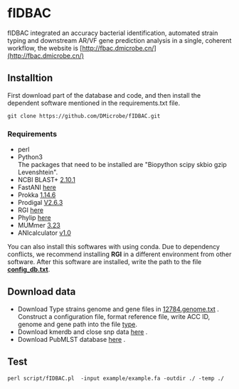 # fIDBAC
fIDBAC integrated an accuracy bacterial identification, automated strain typing and downstream AR/VF gene prediction analysis in a single, coherent workflow, the website is [http://fbac.dmicrobe.cn/](http://fbac.dmicrobe.cn/)

## Installtion

 First download part of the database and code, and then install the dependent software mentioned in the requirements.txt file.
  ```
  git clone https://github.com/DMicrobe/fIDBAC.git
  
  ```
### Requirements
* perl
* Python3\
 The packages that need to be installed are "Biopython scipy skbio gzip Levenshtein".
* NCBI BLAST+ [2.10.1](ftp://ftp.ncbi.nlm.nih.gov/blast/executables/blast+/LATEST)
* FastANI [here](https://github.com/ParBLiSS/FastANI)
* Prokka [1.14.6](https://github.com/tseemann/prokka)
* Prodigal [V2.6.3](http://prodigal.ornl.gov)
* RGI [here](https://card.mcmaster.ca/)
* Phylip [here](https://evolution.genetics.washington.edu/phylip.html)
* MUMmer [3.23](http://mummer.sourceforge.net/)
* ANIcalculator [v1.0](https://ani.jgi.doe.gov/html/download.php)

You can also install this softwares with using conda. Due to dependency conflicts, we recommend installing **RGI** in a different environment from other software. After this software are installed, write the path to the file [**config_db.txt**](https://github.com/DMicrobe/fIDBAC/blob/master/script/config_db.txt).
  
## Download data
 * Download Type strains genome and gene files in [12784.genome.txt](https://github.com/DMicrobe/fIDBAC/blob/master/12784.genome.txt) . Construct a configuration file, format reference file, write ACC ID, genome and gene path into the file [type](https://github.com/DMicrobe/fIDBAC/blob/master/example/type.example.list.txt).
 * Download kmerdb and close snp data [here](http://fbac.dmicrobe.cn/about/) .
 * Download PubMLST database [here](https://pubmlst.org/static/data/dbases.xml) . 
 
 
## Test
```
perl script/fIDBAC.pl  -input example/example.fa -outdir ./ -temp ./
```


